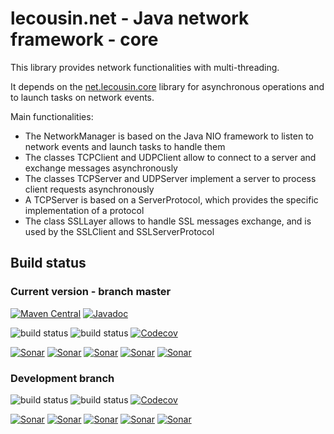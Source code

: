 # lecousin.net - Java network framework - core

This library provides network functionalities with multi-threading.

It depends on the [net.lecousin.core]("https://github.com/lecousin/java-framework-core" "java-framework-core") library
for asynchronous operations and to launch tasks on network events.

Main functionalities:
 * The NetworkManager is based on the Java NIO framework to listen to network events and launch tasks to handle them
 * The classes TCPClient and UDPClient allow to connect to a server and exchange messages asynchronously
 * The classes TCPServer and UDPServer implement a server to process client requests asynchronously
 * A TCPServer is based on a ServerProtocol, which provides the specific implementation of a protocol
 * The class SSLLayer allows to handle SSL messages exchange, and is used by the SSLClient and SSLServerProtocol

## Build status

### Current version - branch master

[![Maven Central](https://img.shields.io/maven-central/v/net.lecousin.framework.network/core.svg)](http://search.maven.org/#search%7Cga%7C1%7Cg%3A%22net.lecousin.framework.network%22%20AND%20a%3A%22core%22)
[![Javadoc](https://img.shields.io/badge/javadoc-0.6.1-brightgreen.svg)](https://www.javadoc.io/doc/net.lecousin.framework.network/core/0.6.1)

![build status](https://travis-ci.org/lecousin/java-framework-network-core.svg?branch=master "Build Status")
![build status](https://ci.appveyor.com/api/projects/status/github/lecousin/java-framework-network-core?branch=master&svg=true "Build Status")
[![Codecov](https://codecov.io/gh/lecousin/java-framework-network-core/graph/badge.svg)](https://codecov.io/gh/lecousin/java-framework-network-core/branch/master)

[![Sonar](https://sonarcloud.io/api/project_badges/measure?project=lecousin_java-framework-network-core&branch=master&metric=alert_status)](https://sonarcloud.io/dashboard?branch=master&id=lecousin_java-framework-network-core)
[![Sonar](https://sonarcloud.io/api/project_badges/measure?project=lecousin_java-framework-network-core&branch=master&metric=bugs)](https://sonarcloud.io/dashboard?branch=master&id=lecousin_java-framework-network-core)
[![Sonar](https://sonarcloud.io/api/project_badges/measure?project=lecousin_java-framework-network-core&branch=master&metric=vulnerabilities)](https://sonarcloud.io/dashboard?branch=master&id=lecousin_java-framework-network-core)
[![Sonar](https://sonarcloud.io/api/project_badges/measure?project=lecousin_java-framework-network-core&branch=master&metric=code_smells)](https://sonarcloud.io/dashboard?branch=master&id=lecousin_java-framework-network-core)
[![Sonar](https://sonarcloud.io/api/project_badges/measure?project=lecousin_java-framework-network-core&branch=master&metric=coverage)](https://sonarcloud.io/dashboard?branch=master&id=lecousin_java-framework-network-core)

### Development branch

![build status](https://travis-ci.org/lecousin/java-framework-network-core.svg?branch=dev "Build Status")
![build status](https://ci.appveyor.com/api/projects/status/github/lecousin/java-framework-network-core?branch=dev&svg=true "Build Status")
[![Codecov](https://codecov.io/gh/lecousin/java-framework-network-core/branch/dev/graph/badge.svg)](https://codecov.io/gh/lecousin/java-framework-network-core/branch/dev)

[![Sonar](https://sonarcloud.io/api/project_badges/measure?project=lecousin_java-framework-network-core&branch=dev&metric=alert_status)](https://sonarcloud.io/dashboard?branch=dev&id=lecousin_java-framework-network-core)
[![Sonar](https://sonarcloud.io/api/project_badges/measure?project=lecousin_java-framework-network-core&branch=dev&metric=bugs)](https://sonarcloud.io/dashboard?branch=dev&id=lecousin_java-framework-network-core)
[![Sonar](https://sonarcloud.io/api/project_badges/measure?project=lecousin_java-framework-network-core&branch=dev&metric=vulnerabilities)](https://sonarcloud.io/dashboard?branch=dev&id=lecousin_java-framework-network-core)
[![Sonar](https://sonarcloud.io/api/project_badges/measure?project=lecousin_java-framework-network-core&branch=dev&metric=code_smells)](https://sonarcloud.io/dashboard?branch=dev&id=lecousin_java-framework-network-core)
[![Sonar](https://sonarcloud.io/api/project_badges/measure?project=lecousin_java-framework-network-core&branch=dev&metric=coverage)](https://sonarcloud.io/dashboard?branch=dev&id=lecousin_java-framework-network-core)
